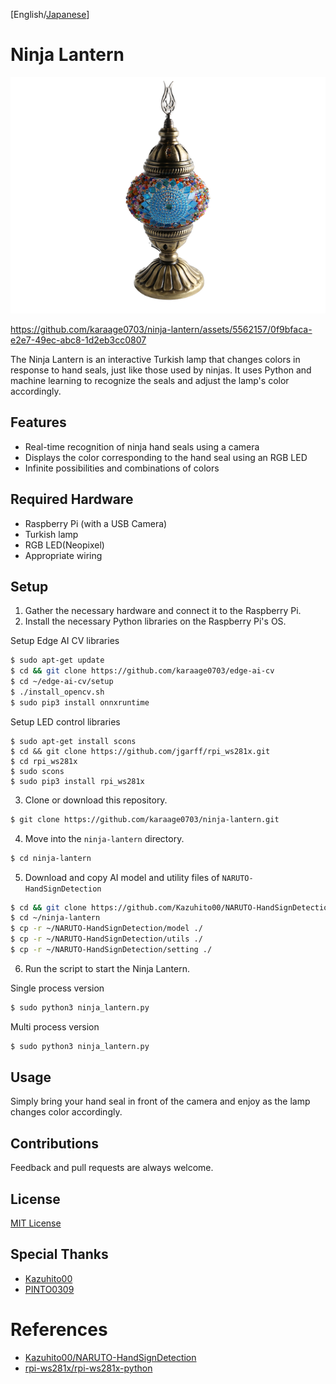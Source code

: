[English/[Japanese](README_JP.md)]

# Ninja Lantern

![Ninja Lantern](images/ninja-lantern.png)

https://github.com/karaage0703/ninja-lantern/assets/5562157/0f9bfaca-e2e7-49ec-abc8-1d2eb3cc0807

The Ninja Lantern is an interactive Turkish lamp that changes colors in response to hand seals, just like those used by ninjas. It uses Python and machine learning to recognize the seals and adjust the lamp's color accordingly.

## Features

- Real-time recognition of ninja hand seals using a camera
- Displays the color corresponding to the hand seal using an RGB LED
- Infinite possibilities and combinations of colors

## Required Hardware

- Raspberry Pi (with a USB Camera)
- Turkish lamp
- RGB LED(Neopixel)
- Appropriate wiring

## Setup

1. Gather the necessary hardware and connect it to the Raspberry Pi.
2. Install the necessary Python libraries on the Raspberry Pi's OS.

Setup Edge AI CV libraries

```bash
$ sudo apt-get update
$ cd && git clone https://github.com/karaage0703/edge-ai-cv
$ cd ~/edge-ai-cv/setup
$ ./install_opencv.sh
$ sudo pip3 install onnxruntime
```

Setup LED control libraries

```
$ sudo apt-get install scons
$ cd && git clone https://github.com/jgarff/rpi_ws281x.git
$ cd rpi_ws281x
$ sudo scons
$ sudo pip3 install rpi_ws281x
```

3. Clone or download this repository.

```bash
$ git clone https://github.com/karaage0703/ninja-lantern.git
```

4. Move into the `ninja-lantern` directory.

```bash
$ cd ninja-lantern
```

5. Download and copy AI model and utility files of `NARUTO-HandSignDetection` 

```bash
$ cd && git clone https://github.com/Kazuhito00/NARUTO-HandSignDetection
$ cd ~/ninja-lantern
$ cp -r ~/NARUTO-HandSignDetection/model ./
$ cp -r ~/NARUTO-HandSignDetection/utils ./
$ cp -r ~/NARUTO-HandSignDetection/setting ./
```

6. Run the script to start the Ninja Lantern.

Single process version

```bash
$ sudo python3 ninja_lantern.py
```

Multi process version

```bash
$ sudo python3 ninja_lantern.py
```

## Usage

Simply bring your hand seal in front of the camera and enjoy as the lamp changes color accordingly.

## Contributions

Feedback and pull requests are always welcome.

## License

[MIT License](LICENSE)

## Special Thanks

- [Kazuhito00](https://github.com/Kazuhito00)
- [PINTO0309](https://github.com/PINTO0309)

# References

- [Kazuhito00/NARUTO-HandSignDetection](https://github.com/Kazuhito00/NARUTO-HandSignDetection)
- [rpi-ws281x/rpi-ws281x-python](https://github.com/rpi-ws281x/rpi-ws281x-python)
